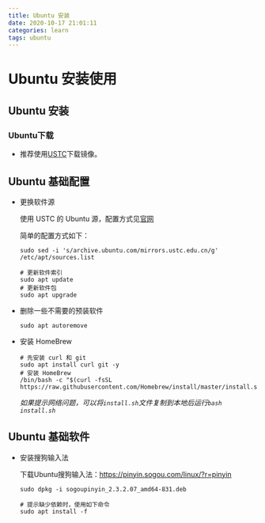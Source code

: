 ```yaml
---
title: Ubuntu 安装
date: 2020-10-17 21:01:11
categories: learn
tags: ubuntu
---
```


# Ubuntu 安装使用

## Ubuntu 安装

### Ubuntu下载

* 推荐使用[USTC](https://mirrors.ustc.edu.cn/)下载镜像。

## Ubuntu 基础配置

* 更换软件源

  使用 USTC 的 Ubuntu 源，配置方式见[官网](https://mirrors.ustc.edu.cn/help/ubuntu.html)

  简单的配置方式如下：

  ```shell
  sudo sed -i 's/archive.ubuntu.com/mirrors.ustc.edu.cn/g' /etc/apt/sources.list
  
  # 更新软件索引
  sudo apt update
  # 更新软件包
  sudo apt upgrade
  ```

* 删除一些不需要的预装软件

  ```shell
  sudo apt autoremove 
  ```

* 安装 HomeBrew

  ```shell
  # 先安装 curl 和 git
  sudo apt install curl git -y
  # 安装 HomeBrew
  /bin/bash -c "$(curl -fsSL https://raw.githubusercontent.com/Homebrew/install/master/install.sh)"
  ```

  *如果提示网络问题，可以将`install.sh`文件复制到本地后运行`bash install.sh`*

## Ubuntu 基础软件

* 安装搜狗输入法

  下载Ubuntu搜狗输入法：https://pinyin.sogou.com/linux/?r=pinyin

  ```shell
  sudo dpkg -i sogoupinyin_2.3.2.07_amd64-831.deb
  
  # 提示缺少依赖时，使用如下命令
  sudo apt install -f
  ```

  
